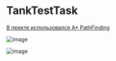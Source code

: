# TankTestTask
<a href="https://arongranberg.com/astar/">В пректе использовался A* PathFinding</a>

![image](https://user-images.githubusercontent.com/59400159/143524320-9c0b51dd-dbdd-4a6c-bb1e-49a6029dbfbe.png)

![image](https://user-images.githubusercontent.com/59400159/154417466-f6f7c395-5ad0-4bcc-a95d-1969299070c3.png)

